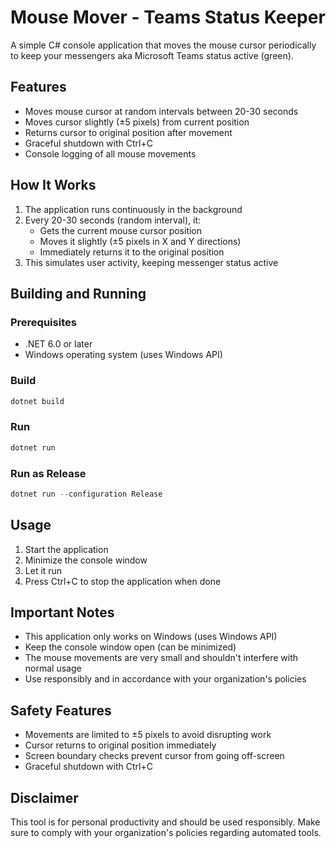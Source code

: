 # Mouse Mover - Teams Status Keeper

A simple C# console application that moves the mouse cursor periodically to keep your messengers aka Microsoft Teams status active (green).

## Features

- Moves mouse cursor at random intervals between 20-30 seconds
- Moves cursor slightly (±5 pixels) from current position
- Returns cursor to original position after movement
- Graceful shutdown with Ctrl+C
- Console logging of all mouse movements

## How It Works

1. The application runs continuously in the background
2. Every 20-30 seconds (random interval), it:
   - Gets the current mouse cursor position
   - Moves it slightly (±5 pixels in X and Y directions)
   - Immediately returns it to the original position
3. This simulates user activity, keeping messenger status active

## Building and Running

### Prerequisites
- .NET 6.0 or later
- Windows operating system (uses Windows API)

### Build
```powershell
dotnet build
```

### Run
```powershell
dotnet run
```

### Run as Release
```powershell
dotnet run --configuration Release
```

## Usage

1. Start the application
2. Minimize the console window
3. Let it run
4. Press Ctrl+C to stop the application when done

## Important Notes

- This application only works on Windows (uses Windows API)
- Keep the console window open (can be minimized)
- The mouse movements are very small and shouldn't interfere with normal usage
- Use responsibly and in accordance with your organization's policies

## Safety Features

- Movements are limited to ±5 pixels to avoid disrupting work
- Cursor returns to original position immediately
- Screen boundary checks prevent cursor from going off-screen
- Graceful shutdown with Ctrl+C

## Disclaimer

This tool is for personal productivity and should be used responsibly. Make sure to comply with your organization's policies regarding automated tools.
